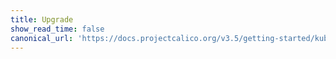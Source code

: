 ```yaml
---
title: Upgrade
show_read_time: false
canonical_url: 'https://docs.projectcalico.org/v3.5/getting-started/kubernetes/upgrade/index'
---
```

